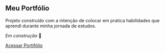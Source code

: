 ## Meu Portfólio

Projeto construído com a intenção de colocar em pratica habilidades que aprendi durante
minha jornada de estudos.



*Em construção* 🚧

[Acessar Portifólio](https://conradodeveloper.netlify.app/)
